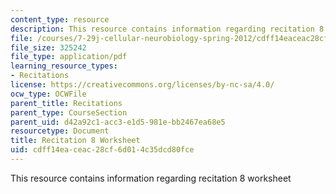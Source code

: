```yaml
---
content_type: resource
description: This resource contains information regarding recitation 8 worksheet
file: /courses/7-29j-cellular-neurobiology-spring-2012/cdff14eaceac28cf6d014c35dcd80fce_MIT7_29JS12_Recitation8.pdf
file_size: 325242
file_type: application/pdf
learning_resource_types:
- Recitations
license: https://creativecommons.org/licenses/by-nc-sa/4.0/
ocw_type: OCWFile
parent_title: Recitations
parent_type: CourseSection
parent_uid: d42a92c1-acc3-e1d5-981e-bb2467ea68e5
resourcetype: Document
title: Recitation 8 Worksheet
uid: cdff14ea-ceac-28cf-6d01-4c35dcd80fce
---
```

This resource contains information regarding recitation 8 worksheet